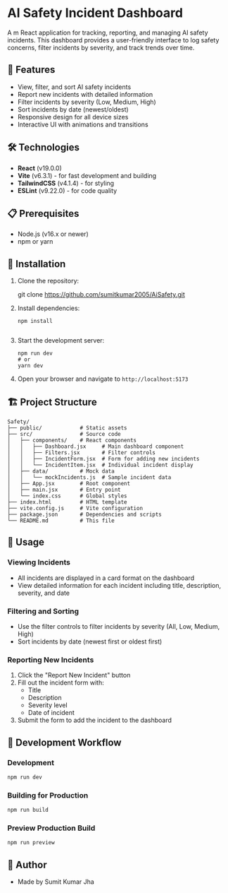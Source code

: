 # AI Safety Incident Dashboard

A m React application for tracking, reporting, and managing AI safety incidents. This dashboard provides a user-friendly interface to log safety concerns, filter incidents by severity, and track trends over time.

## 🚀 Features

- View, filter, and sort AI safety incidents
- Report new incidents with detailed information
- Filter incidents by severity (Low, Medium, High)
- Sort incidents by date (newest/oldest)
- Responsive design for all device sizes
- Interactive UI with animations and transitions

## 🛠️ Technologies

- **React** (v19.0.0)
- **Vite** (v6.3.1) - for fast development and building
- **TailwindCSS** (v4.1.4) - for styling
- **ESLint** (v9.22.0) - for code quality

## 📋 Prerequisites

- Node.js (v16.x or newer)
- npm or yarn

## 🔧 Installation

1. Clone the repository:
   
   git clone https://github.com/sumitkumar2005/AiSafety.git

2. Install dependencies:
   ```
   npm install
  
   ```

3. Start the development server:
   ```
   npm run dev
   # or
   yarn dev
   ```

4. Open your browser and navigate to `http://localhost:5173`

## 🏗️ Project Structure

```
Safety/
├── public/            # Static assets
├── src/               # Source code
│   ├── components/    # React components
│   │   ├── Dashboard.jsx     # Main dashboard component
│   │   ├── Filters.jsx       # Filter controls
│   │   ├── IncidentForm.jsx  # Form for adding new incidents
│   │   └── IncidentItem.jsx  # Individual incident display
│   ├── data/          # Mock data
│   │   └── mockIncidents.js  # Sample incident data
│   ├── App.jsx        # Root component
│   ├── main.jsx       # Entry point
│   └── index.css      # Global styles
├── index.html         # HTML template
├── vite.config.js     # Vite configuration
├── package.json       # Dependencies and scripts
└── README.md          # This file
```

## 📝 Usage

### Viewing Incidents
- All incidents are displayed in a card format on the dashboard
- View detailed information for each incident including title, description, severity, and date

### Filtering and Sorting
- Use the filter controls to filter incidents by severity (All, Low, Medium, High)
- Sort incidents by date (newest first or oldest first)

### Reporting New Incidents
1. Click the "Report New Incident" button
2. Fill out the incident form with:
   - Title
   - Description
   - Severity level
   - Date of incident
3. Submit the form to add the incident to the dashboard

## 🔄 Development Workflow

### Development
```bash
npm run dev
```

### Building for Production
```bash
npm run build
```

### Preview Production Build
```bash
npm run preview
```

## 👤 Author

- Made by Sumit Kumar Jha

